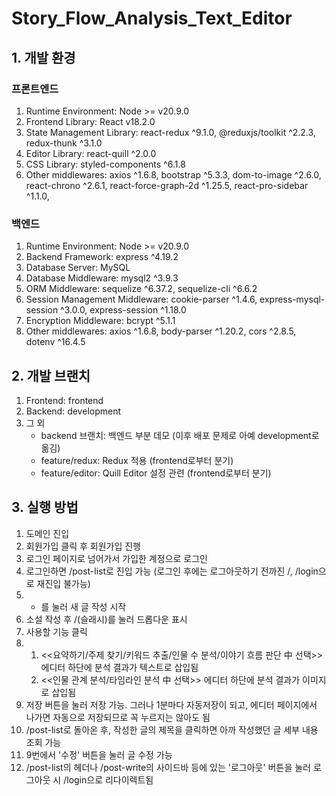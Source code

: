 # Story_Flow_Analysis_Text_Editor

## 1. 개발 환경
### 프론트엔드
1. Runtime Environment: Node >= v20.9.0
2. Frontend Library: React v18.2.0
3. State Management Library: react-redux ^9.1.0, @reduxjs/toolkit ^2.2.3, redux-thunk ^3.1.0
4. Editor Library: react-quill ^2.0.0
5. CSS Library: styled-components ^6.1.8
6. Other middlewares: axios ^1.6.8, bootstrap ^5.3.3, dom-to-image ^2.6.0, react-chrono ^2.6.1, react-force-graph-2d ^1.25.5, react-pro-sidebar ^1.1.0,
   
### 백엔드
1. Runtime Environment: Node >= v20.9.0
2. Backend Framework: express ^4.19.2
3. Database Server: MySQL
4. Database Middleware: mysql2 ^3.9.3
5. ORM Middleware: sequelize ^6.37.2, sequelize-cli ^6.6.2
6. Session Management Middleware: cookie-parser ^1.4.6, express-mysql-session ^3.0.0, express-session ^1.18.0
7. Encryption Middleware: bcrypt ^5.1.1
8. Other middlewares: axios ^1.6.8, body-parser ^1.20.2, cors ^2.8.5, dotenv ^16.4.5

## 2. 개발 브랜치
1. Frontend: frontend
2. Backend: development
3. 그 외
   - backend 브랜치: 백엔드 부분 데모 (이후 배포 문제로 아예 development로 옮김)
   - feature/redux: Redux 적용 (frontend로부터 분기)
   - feature/editor: Quill Editor 설정 관련 (frontend로부터 분기)

## 3. 실행 방법
1. 도메인 진입
2. 회원가입 클릭 후 회원가입 진행
3. 로그인 페이지로 넘어가서 가입한 계정으로 로그인
4. 로그인하면 /post-list로 진입 가능 (로그인 후에는 로그아웃하기 전까진 /, /login으로 재진입 불가능)
5. + 를 눌러 새 글 작성 시작
6. 소설 작성 후 /(슬래시)를 눌러 드롭다운 표시
7. 사용할 기능 클릭
8. 1) <<요약하기/주제 찾기/키워드 추출/인물 수 분석/이야기 흐름 판단 中 선택>> 에디터 하단에 분석 결과가 텍스트로 삽입됨
   2) <<인물 관계 분석/타임라인 분석 中 선택>> 에디터 하단에 분석 결과가 이미지로 삽입됨
9. 저장 버튼을 눌러 저장 가능. 그러나 1분마다 자동저장이 되고, 에디터 페이지에서 나가면 자동으로 저장되므로 꼭 누르지는 않아도 됨
10. /post-list로 돌아온 후, 작성한 글의 제목을 클릭하면 아까 작성했던 글 세부 내용 조회 가능
11. 9번에서 '수정' 버튼을 눌러 글 수정 가능
12. /post-list의 헤더나 /post-write의 사이드바 등에 있는 '로그아웃' 버튼을 눌러 로그아웃 시 /login으로 리다이렉트됨
